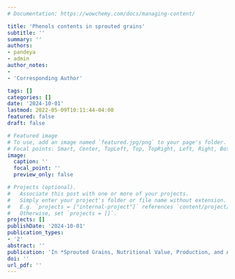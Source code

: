 ```yaml
---
# Documentation: https://wowchemy.com/docs/managing-content/

title: 'Phenols contents in sprouted grains'
subtitle: ''
summary: ''
authors:
- pandeya
- admin
author_notes:
- 
- 'Corresponding Author'

tags: []
categories: []
date: '2024-10-01'
lastmod: 2022-05-09T10:11:44-04:00
featured: false
draft: false

# Featured image
# To use, add an image named `featured.jpg/png` to your page's folder.
# Focal points: Smart, Center, TopLeft, Top, TopRight, Left, Right, BottomLeft, Bottom, BottomRight.
image:
  caption: ''
  focal_point: ''
  preview_only: false

# Projects (optional).
#   Associate this post with one or more of your projects.
#   Simply enter your project's folder or file name without extension.
#   E.g. `projects = ["internal-project"]` references `content/project/deep-learning/index.md`.
#   Otherwise, set `projects = []`.
projects: []
publishDate: '2024-10-01'
publication_types:
- '2'
abstract: ''
publication: 'In *Sprouted Grains, Nutritional Value, Production, and Applications*. 2nd edition. Edited by Hao Feng, Boris Nemzer, Jonathan W. Devries, and Junzhou Ding. Woodhead Publications and Cereals and Grains Association Bookstore. ISBN 9780443236341. (2024).'
doi: ''
url_pdf: ''
---
```

